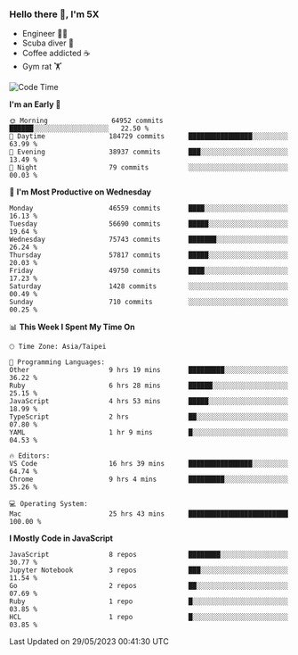 ### Hello there 👋, I'm 5X

* Engineer 👨‍💻
* Scuba diver 🤿
* Coffee addicted ☕️
* Gym rat 🏋️

<!--START_SECTION:waka-->
![Code Time](http://img.shields.io/badge/Code%20Time-202%20hrs%2010%20mins-blue)

**I'm an Early 🐤** 

```text
🌞 Morning                64952 commits       ██████░░░░░░░░░░░░░░░░░░░   22.50 % 
🌆 Daytime                184729 commits      ████████████████░░░░░░░░░   63.99 % 
🌃 Evening                38937 commits       ███░░░░░░░░░░░░░░░░░░░░░░   13.49 % 
🌙 Night                  79 commits          ░░░░░░░░░░░░░░░░░░░░░░░░░   00.03 % 
```
📅 **I'm Most Productive on Wednesday** 

```text
Monday                   46559 commits       ████░░░░░░░░░░░░░░░░░░░░░   16.13 % 
Tuesday                  56690 commits       █████░░░░░░░░░░░░░░░░░░░░   19.64 % 
Wednesday                75743 commits       ███████░░░░░░░░░░░░░░░░░░   26.24 % 
Thursday                 57817 commits       █████░░░░░░░░░░░░░░░░░░░░   20.03 % 
Friday                   49750 commits       ████░░░░░░░░░░░░░░░░░░░░░   17.23 % 
Saturday                 1428 commits        ░░░░░░░░░░░░░░░░░░░░░░░░░   00.49 % 
Sunday                   710 commits         ░░░░░░░░░░░░░░░░░░░░░░░░░   00.25 % 
```


📊 **This Week I Spent My Time On** 

```text
🕑︎ Time Zone: Asia/Taipei

💬 Programming Languages: 
Other                    9 hrs 19 mins       █████████░░░░░░░░░░░░░░░░   36.22 % 
Ruby                     6 hrs 28 mins       ██████░░░░░░░░░░░░░░░░░░░   25.15 % 
JavaScript               4 hrs 53 mins       █████░░░░░░░░░░░░░░░░░░░░   18.99 % 
TypeScript               2 hrs               ██░░░░░░░░░░░░░░░░░░░░░░░   07.80 % 
YAML                     1 hr 9 mins         █░░░░░░░░░░░░░░░░░░░░░░░░   04.53 % 

🔥 Editors: 
VS Code                  16 hrs 39 mins      ████████████████░░░░░░░░░   64.74 % 
Chrome                   9 hrs 4 mins        █████████░░░░░░░░░░░░░░░░   35.26 % 

💻 Operating System: 
Mac                      25 hrs 43 mins      █████████████████████████   100.00 % 
```

**I Mostly Code in JavaScript** 

```text
JavaScript               8 repos             ████████░░░░░░░░░░░░░░░░░   30.77 % 
Jupyter Notebook         3 repos             ███░░░░░░░░░░░░░░░░░░░░░░   11.54 % 
Go                       2 repos             ██░░░░░░░░░░░░░░░░░░░░░░░   07.69 % 
Ruby                     1 repo              █░░░░░░░░░░░░░░░░░░░░░░░░   03.85 % 
HCL                      1 repo              █░░░░░░░░░░░░░░░░░░░░░░░░   03.85 % 
```




 Last Updated on 29/05/2023 00:41:30 UTC
<!--END_SECTION:waka-->
